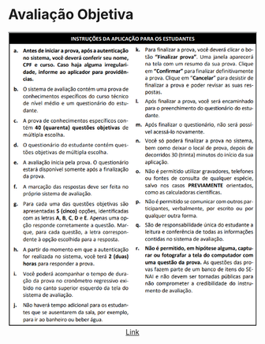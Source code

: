 # Avaliação Objetiva
<center>

![Instruções](instrucoes.png)
<br>
[Link](https://security.cebraspe.org.br/SENAI2023E2)
</center>